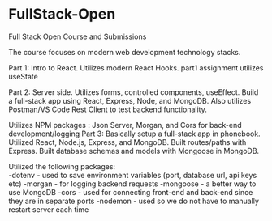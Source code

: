 # FullStack-Open
Full Stack Open Course and Submissions 

The course focuses on modern web development technology stacks. 

Part 1: Intro to React. Utilizes modern React Hooks. part1 assignment utilizes useState  

Part 2: Server side. Utilizes forms, controlled components, useEffect. Build a full-stack app using React, Express, Node, and MongoDB. Also utilizes Postman/VS Code Rest Client to test backend functionality.   

Utilizes NPM packages : Json Server, Morgan, and Cors for back-end development/logging 
Part 3: Basically setup a full-stack app in phonebook. Utilized React, Node.js, Express, and MongoDB. Built routes/paths with Express. Built database schemas and models with Mongoose in MongoDB.  

Utilized the following packages:  
-dotenv - used to save environment variables (port, database url, api keys etc)
-morgan - for logging backend requests
-mongoose - a better way to use MongoDB 
-cors - used for connecting front-end and back-end since they are in separate ports
-nodemon - used so we do not have to manually restart server each time 
